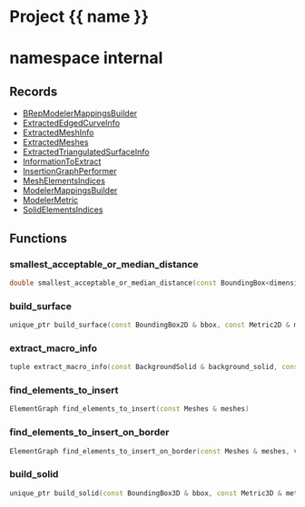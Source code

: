 <script setup>
import {useRoute} from 'vitepress'
const {path} = useRoute()
const tokens = path.split('/')
const words = tokens[2].split('-');
for (let i = 0; i < words.length; i++) {
    words[i] = words[i].charAt(0).toUpperCase() + words[i].slice(1);
    words[i] = words[i].replace('geode', 'Geode')
}
const name = words.join('-');
</script>
# Project {{ name }}

# namespace internal



## Records

* [BRepModelerMappingsBuilder](BRepModelerMappingsBuilder.md)
* [ExtractedEdgedCurveInfo](ExtractedEdgedCurveInfo.md)
* [ExtractedMeshInfo](ExtractedMeshInfo.md)
* [ExtractedMeshes](ExtractedMeshes.md)
* [ExtractedTriangulatedSurfaceInfo](ExtractedTriangulatedSurfaceInfo.md)
* [InformationToExtract](InformationToExtract.md)
* [InsertionGraphPerformer](InsertionGraphPerformer.md)
* [MeshElementsIndices](MeshElementsIndices.md)
* [ModelerMappingsBuilder](ModelerMappingsBuilder.md)
* [ModelerMetric](ModelerMetric.md)
* [SolidElementsIndices](SolidElementsIndices.md)


## Functions

### smallest_acceptable_or_median_distance

```cpp
double smallest_acceptable_or_median_distance(const BoundingBox<dimension> & bbox, const NNSearch<dimension> & points_search)
```


### build_surface

```cpp
unique_ptr build_surface(const BoundingBox2D & bbox, const Metric2D & metric)
```


### extract_macro_info

```cpp
tuple extract_macro_info(const BackgroundSolid & background_solid, const InformationToExtract & uuids)
```


### find_elements_to_insert

```cpp
ElementGraph find_elements_to_insert(const Meshes & meshes)
```


### find_elements_to_insert_on_border

```cpp
ElementGraph find_elements_to_insert_on_border(const Meshes & meshes, vector border_surfaces)
```


### build_solid

```cpp
unique_ptr build_solid(const BoundingBox3D & bbox, const Metric3D & metric)
```




